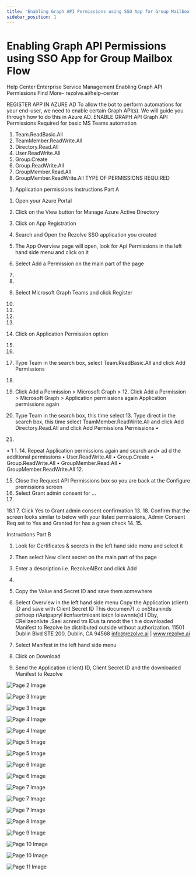```yaml
---
title: 'Enabling Graph API Permissions using SSO App for Group Mailbox Flow'
sidebar_position: 1
---
```



# Enabling Graph API Permissions using SSO App for Group Mailbox Flow

Help Center
Enterprise Service Management
Enabling Graph API
Permissions
Find More- rezolve.ai/help-center

REGISTER APP IN AZURE AD
To allow the bot to perform automations for your end-user, we need to enable certain Graph API(s). We will guide you
through how to do this in Azure AD.
ENABLE GRAPH API
Graph API Permissions Required for basic MS Teams automation
1. Team.ReadBasic.All
2. TeamMember.ReadWrite.All
3. Directory.Read.All
4. User.ReadWrite.All
5. Group.Create
6. Group.ReadWrite.All
7. GroupMember.Read.All
8. GroupMember.ReadWrite.All
TYPE OF PERMISSIONS REQUIRED
1) Application permissions
Instructions Part A
1. Open your Azure Portal
2. Click on the View button for Manage Azure Active Directory

3. Click on App Registration
4. Search and Open the Rezolve SSO application you created

5. The App Overview page will open, look for Api Permissions in the left hand side menu and click on it
6. Select Add a Permission on the main part of the page
1.
2.
7. Select Microsoft Graph
Teams and click Register
3.
5.
6.
5.

8. Click on Application Permission option
7.
8.
9. Type Team in the search box, select Team.ReadBasic.All and click Add Permissions

9.
10. Click Add a Permission > Microsoft Graph > 12. Click Add a Permission > Microsoft Graph >
Application permissions again Application permissions again
11. Type Team in the search box, this time select 13. Type direct in the search box, this time select
TeamMember.ReadWrite.All and click Add Directory.Read.All and click Add Permissions
Permissions
•
10.
•
1 1.
14. Repeat Application permissions again and search and• ad d the additional permissions
• User.ReadWrite.All
• Group.Create
• Group.ReadWrite.All
• GroupMember.Read.All
• GroupMember.ReadWrite.All
12.

15. Close the Request API Permissions box so you are back at the Configure premissions screen
16. Select Grant admin consent for …
17.
18.1 7. Click Yes to Grant admin consent confirmation
13.
18. Confirm that the screen looks similar to below with your listed permissions, Admin Consent Req set to Yes and
Granted for has a green check
14.
15.

Instructions Part B
1. Look for Certificates & secrets in the left hand side menu and select it
2. Then select New client secret on the main part of the page

3. Enter a description i.e. RezolveAIBot and click Add
16.

5. Copy the Value and Secret ID and save them somewhere
6. Select Overview in the left hand side menu
Copy the Application (client) ID and save with Client Secret ID
This documen7t .c onSteaninds ptrhoep riAetpapryl iicnfaortmioant io(cn loiewnnte)d I Dby, CRelizeonlvte .Saei acnred tm IDus ta nnodt the t h e downloaded Manifest to Rezolve
be distributed outside without authorization.
11501 Dublin Blvd STE 200, Dublin, CA 94568 info@rezolve.ai | www.rezolve.ai
8. Select Manifest in the left hand side menu
9. Click on Download
10. Send the Application (client) ID, Client Secret ID and the downloaded Manifest to Rezolve


![Page 2 Image](/img/reference/Graph%20API%20Guides/images/Enabling-Graph-API-Permissions-using-SSO-App-for-Group-Mailbox-Flow_page2_4.png)

![Page 3 Image](/img/reference/Graph%20API%20Guides/images/Enabling-Graph-API-Permissions-using-SSO-App-for-Group-Mailbox-Flow_page3_4.png)

![Page 3 Image](/img/reference/Graph%20API%20Guides/images/Enabling-Graph-API-Permissions-using-SSO-App-for-Group-Mailbox-Flow_page3_5.png)

![Page 4 Image](/img/reference/Graph%20API%20Guides/images/Enabling-Graph-API-Permissions-using-SSO-App-for-Group-Mailbox-Flow_page4_4.png)

![Page 4 Image](/img/reference/Graph%20API%20Guides/images/Enabling-Graph-API-Permissions-using-SSO-App-for-Group-Mailbox-Flow_page4_5.png)

![Page 5 Image](/img/reference/Graph%20API%20Guides/images/Enabling-Graph-API-Permissions-using-SSO-App-for-Group-Mailbox-Flow_page5_4.png)

![Page 5 Image](/img/reference/Graph%20API%20Guides/images/Enabling-Graph-API-Permissions-using-SSO-App-for-Group-Mailbox-Flow_page5_5.png)

![Page 6 Image](/img/reference/Graph%20API%20Guides/images/Enabling-Graph-API-Permissions-using-SSO-App-for-Group-Mailbox-Flow_page6_4.png)

![Page 6 Image](/img/reference/Graph%20API%20Guides/images/Enabling-Graph-API-Permissions-using-SSO-App-for-Group-Mailbox-Flow_page6_5.png)

![Page 7 Image](/img/reference/Graph%20API%20Guides/images/Enabling-Graph-API-Permissions-using-SSO-App-for-Group-Mailbox-Flow_page7_4.png)

![Page 7 Image](/img/reference/Graph%20API%20Guides/images/Enabling-Graph-API-Permissions-using-SSO-App-for-Group-Mailbox-Flow_page7_5.png)

![Page 7 Image](/img/reference/Graph%20API%20Guides/images/Enabling-Graph-API-Permissions-using-SSO-App-for-Group-Mailbox-Flow_page7_6.png)

![Page 8 Image](/img/reference/Graph%20API%20Guides/images/Enabling-Graph-API-Permissions-using-SSO-App-for-Group-Mailbox-Flow_page8_4.png)

![Page 9 Image](/img/reference/Graph%20API%20Guides/images/Enabling-Graph-API-Permissions-using-SSO-App-for-Group-Mailbox-Flow_page9_4.png)

![Page 10 Image](/img/reference/Graph%20API%20Guides/images/Enabling-Graph-API-Permissions-using-SSO-App-for-Group-Mailbox-Flow_page10_4.png)

![Page 10 Image](/img/reference/Graph%20API%20Guides/images/Enabling-Graph-API-Permissions-using-SSO-App-for-Group-Mailbox-Flow_page10_5.png)

![Page 11 Image](/img/reference/Graph%20API%20Guides/images/Enabling-Graph-API-Permissions-using-SSO-App-for-Group-Mailbox-Flow_page11_4.png)